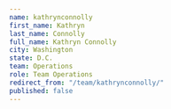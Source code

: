```yaml
---
name: kathrynconnolly
first_name: Kathryn
last_name: Connolly
full_name: Kathryn Connolly
city: Washington
state: D.C.
team: Operations
role: Team Operations
redirect_from: "/team/kathrynconnolly/"
published: false
---
```


